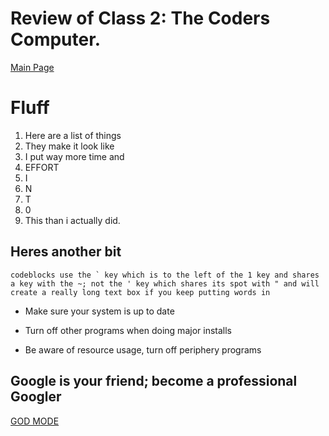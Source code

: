 # Review of Class 2: The Coders Computer.

[Main Page](https://averion305.github.io/reading-notes/)

# Fluff

1. Here are a list of things
1. They make it look like
1. I put way more time and 
1. EFFORT 
1. I
1. N
1. T
1. 0 
1. This than i actually did.

## Heres another bit

```
codeblocks use the ` key which is to the left of the 1 key and shares a key with the ~; not the ' key which shares its spot with " and will create a really long text box if you keep putting words in
```
- Make sure your system is up to date

- Turn off other programs when doing major installs

- Be aware of resource usage, turn off periphery programs

## Google is your friend; become a  professional Googler

[GOD MODE](https://google.com/)
